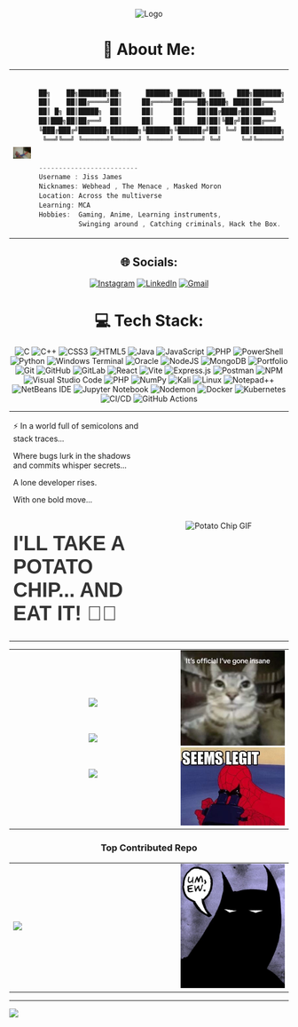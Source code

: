 



<p align="center">

  <img src="https://i.pinimg.com/originals/99/cd/0f/99cd0f53f73593cd654e461a5f9996fa.jpg" alt="Logo" width="725" height="235"/>
</p>

<div align="center">
  
# 💫 About Me:


<table>
  <tr>
    <td width="320">
      <img src="/config/waitin.jpeg" alt="hey i found this also from someone looked cool" width="320" />
    </td>
    <td valign="top" align="left">


```csharp

██╗    ██╗███████╗██╗      ██████╗ ██████╗ ███╗   ███╗███████╗
██║    ██║██╔════╝██║     ██╔════╝██╔═══██╗████╗ ████║██╔════╝
██║ █╗ ██║█████╗  ██║     ██║     ██║   ██║██╔████╔██║█████╗  
██║███╗██║██╔══╝  ██║     ██║     ██║   ██║██║╚██╔╝██║██╔══╝  
╚███╔███╔╝███████╗███████╗╚██████╗╚██████╔╝██║ ╚═╝ ██║███████╗
 ╚══╝╚══╝ ╚══════╝╚══════╝ ╚═════╝ ╚═════╝ ╚═╝     ╚═╝╚══════╝
                                                              
                                                
-------------------------
Username : Jiss James
Nicknames: Webhead , The Menace , Masked Moron 
Location: Across the multiverse
Learning: MCA
Hobbies:  Gaming, Anime, Learning instruments,
          Swinging around , Catching criminals, Hack the Box.
```

  </td>
  </tr>
</table>
      

## 🌐 Socials:
[![Instagram](https://img.shields.io/badge/Instagram-%23E4405F.svg?style=for-the-badge&logo=Instagram&logoColor=white)](https://instagram.com/lil.jisz) [![LinkedIn](https://img.shields.io/badge/linkedin-%230077B5.svg?style=for-the-badge&logo=linkedin&logoColor=white)](https://linkedin.com/in/jissjames-cs) [![Gmail](https://img.shields.io/badge/Gmail-D14836?style=for-the-badge&logo=gmail&logoColor=white)](mailto:jissjames322@gmail.com) 

# 💻 Tech Stack:
![C](https://img.shields.io/badge/c-%2300599C.svg?style=for-the-badge&logo=c&logoColor=white) ![C++](https://img.shields.io/badge/c++-%2300599C.svg?style=for-the-badge&logo=c%2B%2B&logoColor=white) ![CSS3](https://img.shields.io/badge/css3-%231572B6.svg?style=for-the-badge&logo=css3&logoColor=white) ![HTML5](https://img.shields.io/badge/html5-%23E34F26.svg?style=for-the-badge&logo=html5&logoColor=white) ![Java](https://img.shields.io/badge/java-%23ED8B00.svg?style=for-the-badge&logo=openjdk&logoColor=white) ![JavaScript](https://img.shields.io/badge/javascript-%23323330.svg?style=for-the-badge&logo=javascript&logoColor=%23F7DF1E) ![PHP](https://img.shields.io/badge/php-%23777BB4.svg?style=for-the-badge&logo=php&logoColor=white) ![PowerShell](https://img.shields.io/badge/PowerShell-%235391FE.svg?style=for-the-badge&logo=powershell&logoColor=white)  ![Python](https://img.shields.io/badge/python-3670A0?style=for-the-badge&logo=python&logoColor=ffdd54) ![Windows Terminal](https://img.shields.io/badge/Windows%20Terminal-%234D4D4D.svg?style=for-the-badge&logo=windows-terminal&logoColor=white) ![Oracle](https://img.shields.io/badge/Oracle-F80000?style=for-the-badge&logo=oracle&logoColor=white) ![NodeJS](https://img.shields.io/badge/node.js-6DA55F?style=for-the-badge&logo=node.js&logoColor=white) ![MongoDB](https://img.shields.io/badge/MongoDB-%234ea94b.svg?style=for-the-badge&logo=mongodb&logoColor=white) ![Portfolio](https://img.shields.io/badge/Portfolio-%23000000.svg?style=for-the-badge&logo=firefox&logoColor=#FF7139) ![Git](https://img.shields.io/badge/git-%23F05033.svg?style=for-the-badge&logo=git&logoColor=white) ![GitHub](https://img.shields.io/badge/github-%23121011.svg?style=for-the-badge&logo=github&logoColor=white) ![GitLab](https://img.shields.io/badge/gitlab-%23181717.svg?style=for-the-badge&logo=gitlab&logoColor=white)  ![React](https://img.shields.io/badge/react-%2320232a.svg?style=for-the-badge&logo=react&logoColor=%2361DAFB) ![Vite](https://img.shields.io/badge/vite-%23646CFF.svg?style=for-the-badge&logo=vite&logoColor=white) ![Express.js](https://img.shields.io/badge/express.js-%23404d59.svg?style=for-the-badge&logo=express&logoColor=%2361DAFB) ![Postman](https://img.shields.io/badge/Postman-FF6C37?style=for-the-badge&logo=postman&logoColor=white) ![NPM](https://img.shields.io/badge/NPM-%23CB3837.svg?style=for-the-badge&logo=npm&logoColor=white) ![Visual Studio Code](https://img.shields.io/badge/Visual%20Studio%20Code-0078d7.svg?style=for-the-badge&logo=visual-studio-code&logoColor=white) ![PHP](https://img.shields.io/badge/php-%23777BB4.svg?style=for-the-badge&logo=php&logoColor=white) ![NumPy](https://img.shields.io/badge/numpy-%23013243.svg?style=for-the-badge&logo=numpy&logoColor=white) ![Kali](https://img.shields.io/badge/Kali-268BEE?style=for-the-badge&logo=kalilinux&logoColor=white) ![Linux](https://img.shields.io/badge/Linux-FCC624?style=for-the-badge&logo=linux&logoColor=black) ![Notepad++](https://img.shields.io/badge/Notepad++-90E59A.svg?style=for-the-badge&logo=notepad%2b%2b&logoColor=black) ![NetBeans IDE](https://img.shields.io/badge/NetBeansIDE-1B6AC6.svg?style=for-the-badge&logo=apache-netbeans-ide&logoColor=white) ![Jupyter Notebook](https://img.shields.io/badge/jupyter-%23FA0F00.svg?style=for-the-badge&logo=jupyter&logoColor=white) ![Nodemon](https://img.shields.io/badge/NODEMON-%23323330.svg?style=for-the-badge&logo=nodemon&logoColor=%BBDEAD) ![Docker](https://img.shields.io/badge/docker-%230db7ed.svg?style=for-the-badge&logo=docker&logoColor=white)
![Kubernetes](https://img.shields.io/badge/kubernetes-%23326ce5.svg?style=for-the-badge&logo=kubernetes&logoColor=white)
![CI/CD](https://img.shields.io/badge/CI%2FCD-%230A0A0A.svg?style=for-the-badge&logo=githubactions&logoColor=white)
![GitHub Actions](https://img.shields.io/badge/GitHub%20Actions-2088FF?style=for-the-badge&logo=github-actions&logoColor=white)




<div align="center" >
  <table>
    <tr>
      <td width="50%" align="left">
        <p>⚡️ In a world full of semicolons and stack traces...

Where bugs lurk in the shadows and commits whisper secrets...

A lone developer rises.

With one bold move...
</p>
        <h1 style="font-family: 'Arial Black', sans-serif; font-size: 36px; color: #333;">I'LL TAKE A POTATO CHIP... AND EAT IT!  😤🥔</h1>
      </td>
      <td width="50%" align="center">
        <img src="/config/eatit.gif" alt="Potato Chip GIF" width="400"/>
      </td>
    </tr>
  </table>
</div>





<div align="center">
  <table>
    <tr>
      <td width="60%" align="center">
        
   ![](https://github-readme-stats.vercel.app/api?username=jissjames322&theme=dark&hide_border=true&include_all_commits=true&count_private=true)
        
  <br/>
        
 ![](https://github-readme-streak-stats.herokuapp.com/?user=jissjames322&theme=dark&hide_border=true)
        
  <br/>
        
  ![](https://github-readme-stats.vercel.app/api/top-langs/?username=jissjames322&theme=dark&hide_border=true&include_all_commits=true&count_private=true&layout=compact)
      
</td>
      
<td width="40%" align="center">
       <img src="/config/insane.jpeg" alt="insaneright" width="100%"/>
         <img src="/config/legit.jpeg" alt="insaneright" width="100%"/>

  </td>
  </tr>
  </table>
</div>

### Top Contributed Repo

<table>
  <tr>
    <td width="60%">
      <img src="https://github-contributor-stats.vercel.app/api?username=jissjames322&limit=5&theme=dark&combine_all_yearly_contributions=true"/>
    </td>
    <td width="40%">
      <!-- Right side image - replace with your image -->
      <img src="/config/bat.jpeg" alt="Your Second Image" width="100%"/>
    </td>
  </tr>
</table>

</div>

---
[![](https://visitcount.itsvg.in/api?id=jissjames322&icon=7&color=0)](https://visitcount.itsvg.in)

</div>

